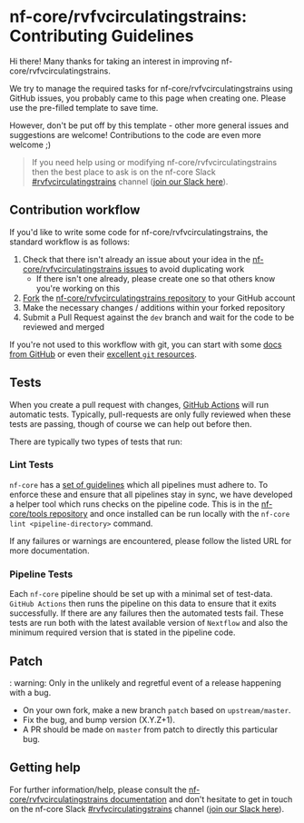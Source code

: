 # nf-core/rvfvcirculatingstrains: Contributing Guidelines

Hi there!
Many thanks for taking an interest in improving nf-core/rvfvcirculatingstrains.

We try to manage the required tasks for nf-core/rvfvcirculatingstrains using GitHub issues, you probably came to this page when creating one.
Please use the pre-filled template to save time.

However, don't be put off by this template - other more general issues and suggestions are welcome!
Contributions to the code are even more welcome ;)

> If you need help using or modifying nf-core/rvfvcirculatingstrains then the best place to ask is on the nf-core Slack [#rvfvcirculatingstrains](https://nfcore.slack.com/channels/rvfvcirculatingstrains) channel ([join our Slack here](https://nf-co.re/join/slack)).

## Contribution workflow

If you'd like to write some code for nf-core/rvfvcirculatingstrains, the standard workflow is as follows:

1. Check that there isn't already an issue about your idea in the [nf-core/rvfvcirculatingstrains issues](https://github.com/nf-core/rvfvcirculatingstrains/issues) to avoid duplicating work
    * If there isn't one already, please create one so that others know you're working on this
2. [Fork](https://help.github.com/en/github/getting-started-with-github/fork-a-repo) the [nf-core/rvfvcirculatingstrains repository](https://github.com/nf-core/rvfvcirculatingstrains) to your GitHub account
3. Make the necessary changes / additions within your forked repository
4. Submit a Pull Request against the `dev` branch and wait for the code to be reviewed and merged

If you're not used to this workflow with git, you can start with some [docs from GitHub](https://help.github.com/en/github/collaborating-with-issues-and-pull-requests) or even their [excellent `git` resources](https://try.github.io/).

## Tests

When you create a pull request with changes, [GitHub Actions](https://github.com/features/actions) will run automatic tests.
Typically, pull-requests are only fully reviewed when these tests are passing, though of course we can help out before then.

There are typically two types of tests that run:

### Lint Tests

`nf-core` has a [set of guidelines](https://nf-co.re/developers/guidelines) which all pipelines must adhere to.
To enforce these and ensure that all pipelines stay in sync, we have developed a helper tool which runs checks on the pipeline code. This is in the [nf-core/tools repository](https://github.com/nf-core/tools) and once installed can be run locally with the `nf-core lint <pipeline-directory>` command.

If any failures or warnings are encountered, please follow the listed URL for more documentation.

### Pipeline Tests

Each `nf-core` pipeline should be set up with a minimal set of test-data.
`GitHub Actions` then runs the pipeline on this data to ensure that it exits successfully.
If there are any failures then the automated tests fail.
These tests are run both with the latest available version of `Nextflow` and also the minimum required version that is stated in the pipeline code.

## Patch

: warning: Only in the unlikely and regretful event of a release happening with a bug.

* On your own fork, make a new branch `patch` based on `upstream/master`.
* Fix the bug, and bump version (X.Y.Z+1).
* A PR should be made on `master` from patch to directly this particular bug.

## Getting help

For further information/help, please consult the [nf-core/rvfvcirculatingstrains documentation](https://nf-co.re/nf-core/rvfvcirculatingstrains/docs) and don't hesitate to get in touch on the nf-core Slack [#rvfvcirculatingstrains](https://nfcore.slack.com/channels/rvfvcirculatingstrains) channel ([join our Slack here](https://nf-co.re/join/slack)).
